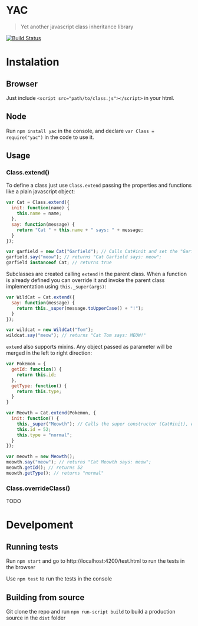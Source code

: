 # YAC

> Yet another javascript class inheritance library

[![Build Status][travis_badge]][travis]

# Instalation

## Browser

Just include `<script src="path/to/class.js"></script>` in your html.
    
## Node

Run `npm install yac` in the console, and declare `var Class = require("yac")` in the code to use it.

## Usage

### Class.extend()

To define a class just use `Class.extend` passing the properties and functions like a plain javascript object:

```js
var Cat = Class.extend({
  init: function(name) {
    this.name = name;
  },
  say: function(message) {
    return "Cat " + this.name + " says: " + message;
  }
});

var garfield = new Cat("Garfield"); // Calls Cat#init and set the "Garfield" as the name
garfield.say("meow"); // returns "Cat Garfield says: meow";
garfield instanceof Cat; // returns true
```

Subclasses are created calling `extend` in the parent class. When a function is already defined you can override it and invoke the parent class implementation using `this._super(args)`:

```js
var WildCat = Cat.extend({
  say: function(message) {
    return this._super(message.toUpperCase() + "!");
  }
});

var wildcat = new WildCat("Tom");
wildcat.say("meow"); // returns "Cat Tom says: MEOW!"
```

`extend` also supports mixins. Any object passed as parameter will be merged in the left to right direction:


```js
var Pokemon = {
  getId: function() {
    return this.id;
  },
  getType: function() {
    return this.type;
  }
}

var Meowth = Cat.extend(Pokemon, {
  init: function() {
    this._super("Meowth"); // Calls the super constructor (Cat#init), which set the cat name as "Meowth"
    this.id = 52;
    this.type = "normal";
  }
});

var meowth = new Meowth();
meowth.say("meow"); // returns "Cat Meowth says: meow";
meowth.getId(); // returns 52
meowth.getType(); // returns "normal"

```

### Class.overrideClass()

TODO

# Develpoment

## Running tests

Run `npm start` and go to http://localhost:4200/test.html to run the tests in the browser

Use `npm test` to run the tests in the console

## Building from source

Git clone the repo and run `npm run-script build` to build a production source in the `dist` folder

[travis]: https://travis-ci.org/marcioj/yac
[travis_badge]: https://travis-ci.org/marcioj/yac.svg?branch=master

